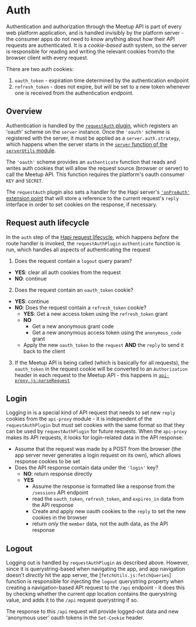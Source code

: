 # Auth

Authentication and authorization through the Meetup API is part of every web
platform application, and is handled invisibly by the platform server - the
consumer apps do not need to know anything about how their API requests are
authenticated. It is a _cookie-based_ auth system, so the server is responsible
for reading and writing the relevant cookies from/to the browser client with
every request.

There are two auth cookies:

1. `oauth_token` - expiration time determined by the authentication endpoint
2. `refresh_token` - does not expire, but will be set to a new token whenever
one is received from the authentication endpoint.

## Overview

Authentication is handled by the [`requestAuth` plugin](../plugins/requestAuthPlugin.js),
which registers an 'oauth' scheme on the `server` instance. Once the `'oauth'`
scheme is registered with the server, it must be applied as a `server.auth.strategy`,
which happens when the server starts in the
[`server` function of the `serverUtils` module](../util/serverUtils.js).

The `'oauth'` scheme provides an `authenticate` function that reads
and writes auth cookies that will allow the request source (browser or server)
to call the Meetup API. This function requires the platform's oauth consumer
`KEY` and `SECRET`.

The `requestAuth` plugin also sets a handler for the Hapi server's
[`'onPreAuth'` extension point](http://hapijs.com/api#request-lifecycle)
that will store a reference to the current request's `reply` interface in order
to set cookies on the response, if necessary.

## Request auth lifecycle

In the `auth` step of the [Hapi request lifecycle](http://hapijs.com/api#request-lifecycle),
which happens _before_ the route handler is invoked, the `requestAuthPlugin`
`authenticate` function is run, which handles all aspects of authenticating the request

1. Does the request contain a `logout` query param?
  - **YES**: clear all auth cookies from the request
  - **NO**: continue
2. Does the request contain an `oauth_token` cookie?
  - **YES**: continue
  - **NO**: Does the request contain a `refresh_token` cookie?
    - **YES**: Get a new access token using the `refresh_token` grant
    - **NO**
      - Get a new anonymous grant code
      - Get a new anonymous access token using the `anonymous_code` grant
    - Apply the new `oauth_token` to the `request` **AND** the `reply` to send
      it back to the client
3. If the Meetup API is being called (which is basically for all requests), the
`oauth_token` in the request cookie will be converted to an `Authorization` header
in each request to the Meetup API - this happens in [`api-proxy.js:parseRequest`](../apiProxy/api-proxy.js)

## Login

Logging in is a special kind of API request that needs to set new `reply` cookies
from the `api-proxy` module - it is independent of the `requestAuthPlugin` but
must set cookies with the same format so that they can be used by
`requestAuthPlugin` for future requests. When the `api-proxy` makes
its API requests, it looks for login-related data in the API response:
  - Assume that the request was made by a POST from the browser (the app server never
    generates a login request on its own), which allows response cookies to be set
  - Does the API response contain data under the `'login'` key?
    - **NO**: return response directly
    - **YES**
      - Assume the response is formatted like a response from the `/sessions`
        API endpoint
      - read the `oauth_token`, `refresh_token`, and `expires_in` data from
        the API response
      - Create and apply new oauth cookies to the `reply` to set the new cookies
        in the browser
      - return _only_ the `member` data, not the auth data, as the API response

## Logout

Logging out is handled by `requestAuthPlugin` as described above. However, since it
is querystring-based when navigating the app, and app navigation doesn't _directly_ hit
the app server, the [`fetchUtils.js:fetchQueries`] function is responsible for
injecting the `logout` querystring property when creating a navigation-based API request
to the `/api` endpoint - it does this by checking whether the current _app_ location
contains the querystring value, and adds it to the `/api` request querystring if so.

The response to this `/api` request will provide logged-out data and new 'anonymous user'
oauth tokens in the `Set-Cookie` header.
